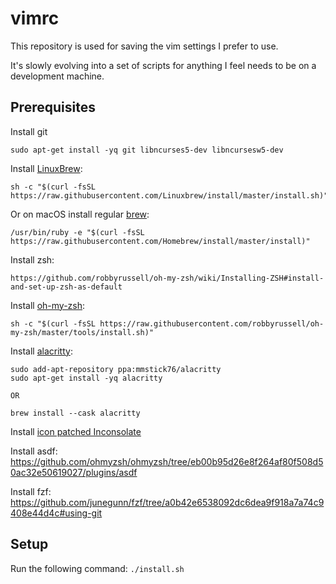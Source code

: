 # vimrc
This repository is used for saving the vim settings I prefer to use.

It's slowly evolving into a set of scripts for anything I feel needs to be on a
development machine.

## Prerequisites

Install git
```
sudo apt-get install -yq git libncurses5-dev libncursesw5-dev
```

Install [LinuxBrew](https://docs.brew.sh/Homebrew-on-Linux):
```
sh -c "$(curl -fsSL https://raw.githubusercontent.com/Linuxbrew/install/master/install.sh)"
```

Or on macOS install regular [brew](https://brew.sh/):
```
/usr/bin/ruby -e "$(curl -fsSL https://raw.githubusercontent.com/Homebrew/install/master/install)"
```

Install zsh:
```
https://github.com/robbyrussell/oh-my-zsh/wiki/Installing-ZSH#install-and-set-up-zsh-as-default
```

Install [oh-my-zsh](https://github.com/ohmyzsh/ohmyzsh):
```
sh -c "$(curl -fsSL https://raw.githubusercontent.com/robbyrussell/oh-my-zsh/master/tools/install.sh)"
```

Install [alacritty](https://github.com/jwilm/alacritty):
```
sudo add-apt-repository ppa:mmstick76/alacritty
sudo apt-get install -yq alacritty

OR

brew install --cask alacritty
```

Install [icon patched Inconsolate](https://github.com/ryanoasis/nerd-fonts/releases/download/v2.1.0/Inconsolata.zip)

Install asdf:
https://github.com/ohmyzsh/ohmyzsh/tree/eb00b95d26e8f264af80f508d50ac32e50619027/plugins/asdf

Install fzf:
https://github.com/junegunn/fzf/tree/a0b42e6538092dc6dea9f918a7a74c9408e44d4c#using-git

## Setup
Run the following command:
`./install.sh`
